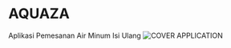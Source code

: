 # AQUAZA
Aplikasi Pemesanan Air Minum Isi Ulang
![COVER APPLICATION](https://user-images.githubusercontent.com/43528203/141757060-5d8472b6-32ba-4339-b756-dcabc1affb39.png)
